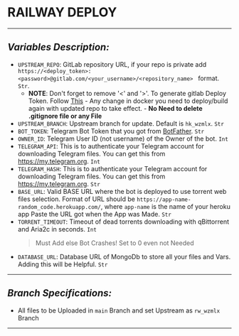 # **RAILWAY DEPLOY**

---

## ***Variables Description:***

- `UPSTREAM_REPO`: GitLab repository URL, if your repo is private add `https://<deploy_token>:<password>@gitlab.com/<your_username>/<repository_name>
` format. `Str`.
  - **NOTE**: Don't forget to remove '<' and '>'. To generate gitlab Deploy Token. Follow [This](https://docs.gitlab.com/ee/user/project/deploy_tokens/#create-a-deploy-token)
              - Any change in docker you need to deploy/build again with updated repo to take effect. 
              - **No Need to delete .gitignore file or any File**
- `UPSTREAM_BRANCH`: Upstream branch for update. Default is `hk_wzmlx`. `Str`
- `BOT_TOKEN`: Telegram Bot Token that you got from [BotFather](https://t.me/BotFather). `Str`
- `OWNER_ID`: Telegram User ID (not username) of the Owner of the bot. `Int`
- `TELEGRAM_API`: This is to authenticate your Telegram account for downloading Telegram files. You can get this from <https://my.telegram.org>. `Int`
- `TELEGRAM_HASH`: This is to authenticate your Telegram account for downloading Telegram files. You can get this from <https://my.telegram.org>. `Str`
- `BASE_URL`: Valid BASE URL where the bot is deployed to use torrent web files selection. Format of URL should be `https://app-name-random_code.herokuapp.com/`, where `app-name` is the name of your heroku app Paste the URL got when the App was Made. `Str`
- `TORRENT_TIMEOUT`: Timeout of dead torrents downloading with qBittorrent and Aria2c in seconds. `Int`
  > Must Add else Bot Crashes! Set to 0 even not Needed
- `DATABASE_URL`: Database URL of MongoDb to store all your files and Vars. Adding this will be Helpful. `Str`

---

## ***Branch Specifications:***

- All files to be Uploaded in `main` Branch and set Upstream as `rw_wzmlx` Branch

---
